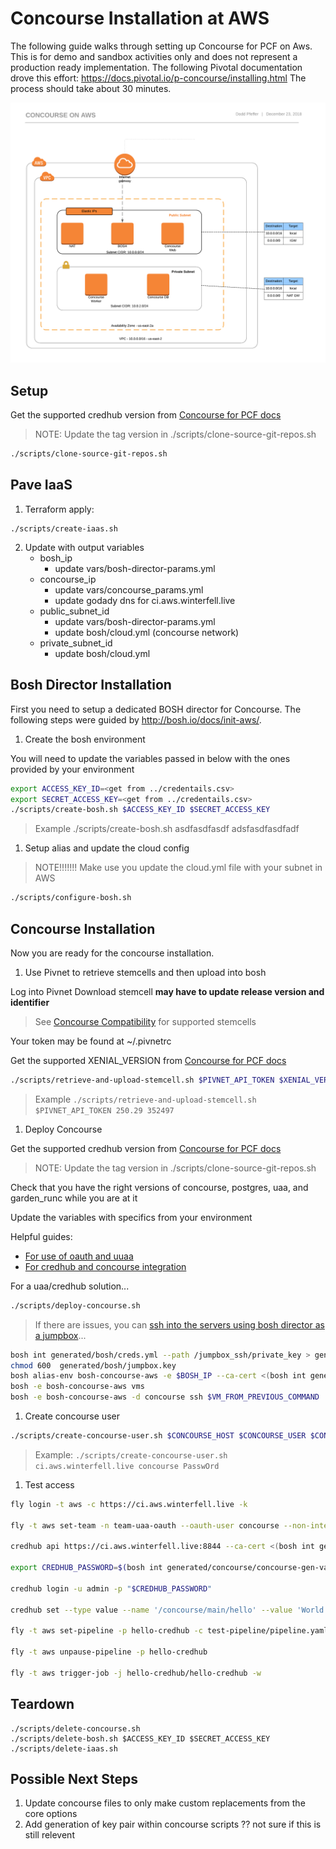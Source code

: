 # Concourse Installation at AWS

The following guide walks through setting up Concourse for PCF on Aws.  This is for demo and sandbox activities only and does not represent a production ready implementation. The following Pivotal documentation drove this effort: https://docs.pivotal.io/p-concourse/installing.html
The process should take about 30 minutes.

![Concourse on AWS](docs/concourse-on-aws.png)

## Setup

Get the supported credhub version from [Concourse for PCF docs](https://docs.pivotal.io/p-concourse/4-x/index.html#compatibility)

>NOTE: Update the tag version in ./scripts/clone-source-git-repos.sh

```bash
./scripts/clone-source-git-repos.sh
```

## Pave IaaS

1. Terraform apply: 

```
./scripts/create-iaas.sh
```

2. Update with output variables
    - bosh_ip
        - update vars/bosh-director-params.yml
    - concourse_ip
        - update vars/concourse_params.yml
        - update godady dns for ci.aws.winterfell.live
    - public_subnet_id
        - update vars/bosh-director-params.yml
        - update bosh/cloud.yml (concourse network)
    - private_subnet_id
        <!-- - update vars/bosh-director-params.yml I don't think this is necessary -->
        - update bosh/cloud.yml

## Bosh Director Installation

First you need to setup a dedicated BOSH director for Concourse.  The following steps were guided by http://bosh.io/docs/init-aws/.

1. Create the bosh environment

You will need to update the variables passed in below with the ones provided by your environment

```bash
export ACCESS_KEY_ID=<get from ../credentails.csv>
export SECRET_ACCESS_KEY=<get from ../credentails.csv>
./scripts/create-bosh.sh $ACCESS_KEY_ID $SECRET_ACCESS_KEY
```

>Example ./scripts/create-bosh.sh asdfasdfasdf adsfasdfasdfadf

1. Setup alias and update the cloud config

>NOTE!!!!!!!  Make use you update the cloud.yml file with your subnet in AWS

```bash
./scripts/configure-bosh.sh
```

## Concourse Installation

Now you are ready for the concourse installation.

1. Use Pivnet to retrieve stemcells and then upload into bosh

Log into Pivnet
Download stemcell **may have to update release version and identifier**
>See [Concourse Compatibility](https://docs.pivotal.io/p-concourse/index.html#compatibility) for supported stemcells

Your token may be found at ~/.pivnetrc

Get the supported XENIAL_VERSION from [Concourse for PCF docs](https://docs.pivotal.io/p-concourse/4-x/index.html#compatibility)

```bash
./scripts/retrieve-and-upload-stemcell.sh $PIVNET_API_TOKEN $XENIAL_VERSION $XENIAL_SLUG
```

>Example `./scripts/retrieve-and-upload-stemcell.sh $PIVNET_API_TOKEN 250.29 352497`

1. Deploy Concourse

Get the supported credhub version from [Concourse for PCF docs](https://docs.pivotal.io/p-concourse/4-x/index.html#compatibility)

>NOTE: Update the tag version in ./scripts/clone-source-git-repos.sh

Check that you have the right versions of concourse, postgres, uaa, and garden_runc while you are at it

Update the variables with specifics from your environment

Helpful guides:

- [For use of oauth and uuaa](https://github.com/concourse/concourse-bosh-deployment/pull/85)
- [For credhub and concourse integration](https://github.com/pivotal-cf/pcf-pipelines/blob/master/docs/credhub-integration.md)

For a uaa/credhub solution...

```bash
./scripts/deploy-concourse.sh
```

>If there are issues, you can [ssh into the servers using bosh director as a jumpbox](https://bosh.io/docs/jumpbox/)...

```bash
bosh int generated/bosh/creds.yml --path /jumpbox_ssh/private_key > generated/bosh/jumpbox.key
chmod 600  generated/bosh/jumpbox.key
bosh alias-env bosh-concourse-aws -e $BOSH_IP --ca-cert <(bosh int generated/bosh/creds.yml --path /director_ssl/ca)
bosh -e bosh-concourse-aws vms
bosh -e bosh-concourse-aws -d concourse ssh $VM_FROM_PREVIOUS_COMMAND  --gw-host=$BOSH_IP --gw-user jumpbox --gw-private-key generated/bosh/jumpbox.key
```

1. Create concourse user

```bash
./scripts/create-concourse-user.sh $CONCOURSE_HOST $CONCOURSE_USER $CONCOURSE_USER_PASSWORD
```

>Example: `./scripts/create-concourse-user.sh ci.aws.winterfell.live concourse PasswOrd`

1. Test access

```bash
fly login -t aws -c https://ci.aws.winterfell.live -k

fly -t aws set-team -n team-uaa-oauth --oauth-user concourse --non-interactive

credhub api https://ci.aws.winterfell.live:8844 --ca-cert <(bosh int generated/concourse/concourse-gen-vars.yml --path /atc_tls/ca)

export CREDHUB_PASSWORD=$(bosh int generated/concourse/concourse-gen-vars.yml --path /uaa_users_admin)

credhub login -u admin -p "$CREDHUB_PASSWORD"

credhub set --type value --name '/concourse/main/hello' --value 'World'

fly -t aws set-pipeline -p hello-credhub -c test-pipeline/pipeline.yaml -n

fly -t aws unpause-pipeline -p hello-credhub

fly -t aws trigger-job -j hello-credhub/hello-credhub -w

```

## Teardown

```
./scripts/delete-concourse.sh
./scripts/delete-bosh.sh $ACCESS_KEY_ID $SECRET_ACCESS_KEY
./scripts/delete-iaas.sh
```

## Possible Next Steps

1. Update concourse files to only make custom replacements from the core options
2. Add generation of key pair within concourse scripts ?? not sure if this is still relevent

